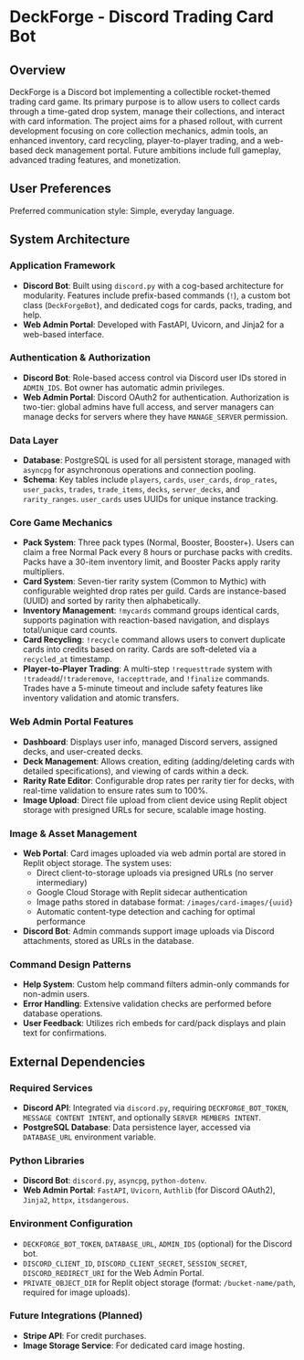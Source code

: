 # DeckForge - Discord Trading Card Bot

## Overview
DeckForge is a Discord bot implementing a collectible rocket-themed trading card game. Its primary purpose is to allow users to collect cards through a time-gated drop system, manage their collections, and interact with card information. The project aims for a phased rollout, with current development focusing on core collection mechanics, admin tools, an enhanced inventory, card recycling, player-to-player trading, and a web-based deck management portal. Future ambitions include full gameplay, advanced trading features, and monetization.

## User Preferences
Preferred communication style: Simple, everyday language.

## System Architecture

### Application Framework
- **Discord Bot**: Built using `discord.py` with a cog-based architecture for modularity. Features include prefix-based commands (`!`), a custom bot class (`DeckForgeBot`), and dedicated cogs for cards, packs, trading, and help.
- **Web Admin Portal**: Developed with FastAPI, Uvicorn, and Jinja2 for a web-based interface.

### Authentication & Authorization
- **Discord Bot**: Role-based access control via Discord user IDs stored in `ADMIN_IDS`. Bot owner has automatic admin privileges.
- **Web Admin Portal**: Discord OAuth2 for authentication. Authorization is two-tier: global admins have full access, and server managers can manage decks for servers where they have `MANAGE_SERVER` permission.

### Data Layer
- **Database**: PostgreSQL is used for all persistent storage, managed with `asyncpg` for asynchronous operations and connection pooling.
- **Schema**: Key tables include `players`, `cards`, `user_cards`, `drop_rates`, `user_packs`, `trades`, `trade_items`, `decks`, `server_decks`, and `rarity_ranges`. `user_cards` uses UUIDs for unique instance tracking.

### Core Game Mechanics
- **Pack System**: Three pack types (Normal, Booster, Booster+). Users can claim a free Normal Pack every 8 hours or purchase packs with credits. Packs have a 30-item inventory limit, and Booster Packs apply rarity multipliers.
- **Card System**: Seven-tier rarity system (Common to Mythic) with configurable weighted drop rates per guild. Cards are instance-based (UUID) and sorted by rarity then alphabetically.
- **Inventory Management**: `!mycards` command groups identical cards, supports pagination with reaction-based navigation, and displays total/unique card counts.
- **Card Recycling**: `!recycle` command allows users to convert duplicate cards into credits based on rarity. Cards are soft-deleted via a `recycled_at` timestamp.
- **Player-to-Player Trading**: A multi-step `!requesttrade` system with `!tradeadd`/`!traderemove`, `!accepttrade`, and `!finalize` commands. Trades have a 5-minute timeout and include safety features like inventory validation and atomic transfers.

### Web Admin Portal Features
- **Dashboard**: Displays user info, managed Discord servers, assigned decks, and user-created decks.
- **Deck Management**: Allows creation, editing (adding/deleting cards with detailed specifications), and viewing of cards within a deck.
- **Rarity Rate Editor**: Configurable drop rates per rarity tier for decks, with real-time validation to ensure rates sum to 100%.
- **Image Upload**: Direct file upload from client device using Replit object storage with presigned URLs for secure, scalable image hosting.

### Image & Asset Management
- **Web Portal**: Card images uploaded via web admin portal are stored in Replit object storage. The system uses:
  - Direct client-to-storage uploads via presigned URLs (no server intermediary)
  - Google Cloud Storage with Replit sidecar authentication
  - Image paths stored in database format: `/images/card-images/{uuid}`
  - Automatic content-type detection and caching for optimal performance
- **Discord Bot**: Admin commands support image uploads via Discord attachments, stored as URLs in the database.

### Command Design Patterns
- **Help System**: Custom help command filters admin-only commands for non-admin users.
- **Error Handling**: Extensive validation checks are performed before database operations.
- **User Feedback**: Utilizes rich embeds for card/pack displays and plain text for confirmations.

## External Dependencies

### Required Services
- **Discord API**: Integrated via `discord.py`, requiring `DECKFORGE_BOT_TOKEN`, `MESSAGE CONTENT INTENT`, and optionally `SERVER MEMBERS INTENT`.
- **PostgreSQL Database**: Data persistence layer, accessed via `DATABASE_URL` environment variable.

### Python Libraries
- **Discord Bot**: `discord.py`, `asyncpg`, `python-dotenv`.
- **Web Admin Portal**: `FastAPI`, `Uvicorn`, `Authlib` (for Discord OAuth2), `Jinja2`, `httpx`, `itsdangerous`.

### Environment Configuration
- `DECKFORGE_BOT_TOKEN`, `DATABASE_URL`, `ADMIN_IDS` (optional) for the Discord bot.
- `DISCORD_CLIENT_ID`, `DISCORD_CLIENT_SECRET`, `SESSION_SECRET`, `DISCORD_REDIRECT_URI` for the Web Admin Portal.
- `PRIVATE_OBJECT_DIR` for Replit object storage (format: `/bucket-name/path`, required for image uploads).

### Future Integrations (Planned)
- **Stripe API**: For credit purchases.
- **Image Storage Service**: For dedicated card image hosting.